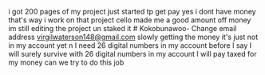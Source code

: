 i got 200 pages of my project just started tp get pay yes i dont have money that's way i work on that project cello made me a good amount off money  im still editing the project un staked it # Kokobunawoo-
Change email address virgilwaterson148@gmail.com slowly getting the money it's just not in my account yet n I need 26 digital numbers in my account before I say I will surely survive with 26 digital numbers in my account I will pay taxed for my money can we try to do this job


